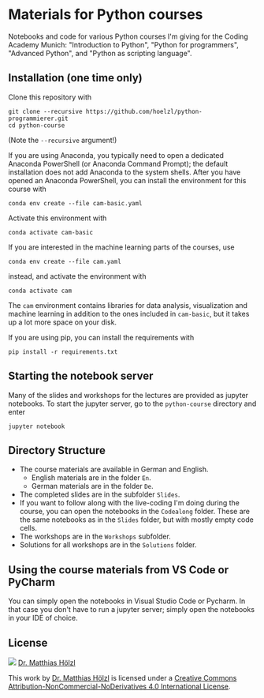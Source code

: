 # Materials for Python courses

Notebooks and code for various Python courses I'm giving for the Coding Academy Munich:
"Introduction to Python", "Python for programmers", "Advanced Python", and "Python as
scripting language".

## Installation (one time only)

Clone this repository with

```shell
git clone --recursive https://github.com/hoelzl/python-programmierer.git
cd python-course
```

(Note the `--recursive` argument!)

If you are using Anaconda, you typically need to open a dedicated Anaconda
PowerShell (or Anaconda Command Prompt); the default installation does not add
Anaconda to the system shells. After you have opened an Anaconda PowerShell, you
can install the environment for this course with

```shell
conda env create --file cam-basic.yaml
```

Activate this environment with

```shell
conda activate cam-basic
```

If you are interested in the machine learning parts of the courses, use

```shell
conda env create --file cam.yaml
```

instead, and activate the environment with

```shell
conda activate cam
```

The `cam` environment contains libraries for data analysis, visualization and
machine learning in addition to the ones included in `cam-basic`, but it takes
up a lot more space on your disk.

If you are using pip, you can install the requirements with

```shell
pip install -r requirements.txt
```

## Starting the notebook server

Many of the slides and workshops for the lectures are provided as jupyter
notebooks. To start the jupyter server, go to the `python-course` directory and
enter

```shell
jupyter notebook
```

## Directory Structure

- The course materials are available in German and English.
  - English materials are in the folder `En`.
  - German materials are in the folder `De`.
- The completed slides are in the subfolder `Slides`.
- If you want to follow along with the live-coding I'm doing during the course,
  you can open the notebooks in the `Codealong` folder. These are the same
  notebooks as in the `Slides` folder, but with mostly empty code cells.
- The workshops are in the `Workshops` subfolder.
- Solutions for all workshops are in the `Solutions` folder.

## Using the course materials from VS Code or PyCharm

You can simply open the notebooks in Visual Studio Code or Pycharm. In that case
you don't have to run a jupyter server; simply open the notebooks in your IDE of
choice.

## License

![](https://i.creativecommons.org/l/by-nc-nd/4.0/88x31.png) [Dr. Matthias
Hölzl](https://github.com/hoelzl)

This work by [Dr. Matthias Hölzl](https://github.com/hoelzl) is licensed under a
[Creative Commons Attribution-NonCommercial-NoDerivatives 4.0 International
License](http://creativecommons.org/licenses/by-nc-nd/4.0/).

